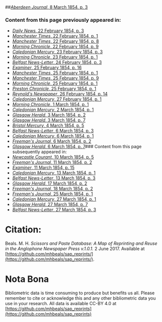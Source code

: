 ##[*Aberdeen Journal*, 8 March 1854, p. 3](https://mhbeals.github.io/sap_html/Aberdeen-Journal/Aberdeen-Journal-8-March-1854-p-3)

### Content from this page previously appeared in:
+ [*Daily News*, 22 February 1854, p. 3](https://mhbeals.github.io/sap_html/Daily-News/Daily-News-22-February-1854-p-3)
+ [*Manchester Times*, 22 February 1854, p. 1](https://mhbeals.github.io/sap_html/Manchester-Times/Manchester-Times-22-February-1854-p-1)
+ [*Manchester Times*, 22 February 1854, p. 8](https://mhbeals.github.io/sap_html/Manchester-Times/Manchester-Times-22-February-1854-p-8)
+ [*Morning Chronicle*, 22 February 1854, p. 9](https://mhbeals.github.io/sap_html/Morning-Chronicle/Morning-Chronicle-22-February-1854-p-9)
+ [*Caledonian Mercury*, 23 February 1854, p. 3](https://mhbeals.github.io/sap_html/Caledonian-Mercury/Caledonian-Mercury-23-February-1854-p-3)
+ [*Morning Chronicle*, 23 February 1854, p. 1](https://mhbeals.github.io/sap_html/Morning-Chronicle/Morning-Chronicle-23-February-1854-p-1)
+ [*Belfast News-Letter*, 24 February 1854, p. 3](https://mhbeals.github.io/sap_html/Belfast-News-Letter/Belfast-News-Letter-24-February-1854-p-3)
+ [*Examiner*, 25 February 1854, p. 16](https://mhbeals.github.io/sap_html/Examiner/Examiner-25-February-1854-p-16)
+ [*Manchester Times*, 25 February 1854, p. 1](https://mhbeals.github.io/sap_html/Manchester-Times/Manchester-Times-25-February-1854-p-1)
+ [*Manchester Times*, 25 February 1854, p. 9](https://mhbeals.github.io/sap_html/Manchester-Times/Manchester-Times-25-February-1854-p-9)
+ [*Morning Chronicle*, 25 February 1854, p. 1](https://mhbeals.github.io/sap_html/Morning-Chronicle/Morning-Chronicle-25-February-1854-p-1)
+ [*Preston Chronicle*, 25 February 1854, p. 1](https://mhbeals.github.io/sap_html/Preston-Chronicle/Preston-Chronicle-25-February-1854-p-1)
+ [*Reynold's Newspaper*, 26 February 1854, p. 14](https://mhbeals.github.io/sap_html/Reynold's-Newspaper/Reynold's-Newspaper-26-February-1854-p-14)
+ [*Caledonian Mercury*, 27 February 1854, p. 1](https://mhbeals.github.io/sap_html/Caledonian-Mercury/Caledonian-Mercury-27-February-1854-p-1)
+ [*Morning Chronicle*, 1 March 1854, p. 1](https://mhbeals.github.io/sap_html/Morning-Chronicle/Morning-Chronicle-1-March-1854-p-1)
+ [*Caledonian Mercury*, 2 March 1854, p. 1](https://mhbeals.github.io/sap_html/Caledonian-Mercury/Caledonian-Mercury-2-March-1854-p-1)
+ [*Glasgow Herald*, 3 March 1854, p. 2](https://mhbeals.github.io/sap_html/Glasgow-Herald/Glasgow-Herald-3-March-1854-p-2)
+ [*Glasgow Herald*, 3 March 1854, p. 7](https://mhbeals.github.io/sap_html/Glasgow-Herald/Glasgow-Herald-3-March-1854-p-7)
+ [*Bristol Mercury*, 4 March 1854, p. 5](https://mhbeals.github.io/sap_html/Bristol-Mercury/Bristol-Mercury-4-March-1854-p-5)
+ [*Belfast News-Letter*, 6 March 1854, p. 3](https://mhbeals.github.io/sap_html/Belfast-News-Letter/Belfast-News-Letter-6-March-1854-p-3)
+ [*Caledonian Mercury*, 6 March 1854, p. 1](https://mhbeals.github.io/sap_html/Caledonian-Mercury/Caledonian-Mercury-6-March-1854-p-1)
+ [*Freeman's Journal*, 6 March 1854, p. 2](https://mhbeals.github.io/sap_html/Freeman's-Journal/Freeman's-Journal-6-March-1854-p-2)
+ [*Glasgow Herald*, 6 March 1854, p. 7](https://mhbeals.github.io/sap_html/Glasgow-Herald/Glasgow-Herald-6-March-1854-p-7)### Content from this page subsequently appeared in:
+ [*Newcastle Courant*, 10 March 1854, p. 5](https://mhbeals.github.io/sap_html/Newcastle-Courant/Newcastle-Courant-10-March-1854-p-5)
+ [*Freeman's Journal*, 11 March 1854, p. 2](https://mhbeals.github.io/sap_html/Freeman's-Journal/Freeman's-Journal-11-March-1854-p-2)
+ [*Examiner*, 11 March 1854, p. 15](https://mhbeals.github.io/sap_html/Examiner/Examiner-11-March-1854-p-15)
+ [*Caledonian Mercury*, 13 March 1854, p. 1](https://mhbeals.github.io/sap_html/Caledonian-Mercury/Caledonian-Mercury-13-March-1854-p-1)
+ [*Belfast News-Letter*, 13 March 1854, p. 3](https://mhbeals.github.io/sap_html/Belfast-News-Letter/Belfast-News-Letter-13-March-1854-p-3)
+ [*Glasgow Herald*, 17 March 1854, p. 2](https://mhbeals.github.io/sap_html/Glasgow-Herald/Glasgow-Herald-17-March-1854-p-2)
+ [*Freeman's Journal*, 18 March 1854, p. 2](https://mhbeals.github.io/sap_html/Freeman's-Journal/Freeman's-Journal-18-March-1854-p-2)
+ [*Freeman's Journal*, 25 March 1854, p. 1](https://mhbeals.github.io/sap_html/Freeman's-Journal/Freeman's-Journal-25-March-1854-p-1)
+ [*Caledonian Mercury*, 27 March 1854, p. 1](https://mhbeals.github.io/sap_html/Caledonian-Mercury/Caledonian-Mercury-27-March-1854-p-1)
+ [*Glasgow Herald*, 27 March 1854, p. 7](https://mhbeals.github.io/sap_html/Glasgow-Herald/Glasgow-Herald-27-March-1854-p-7)
+ [*Belfast News-Letter*, 27 March 1854, p. 3](https://mhbeals.github.io/sap_html/Belfast-News-Letter/Belfast-News-Letter-27-March-1854-p-3)
                    
# Citation: 

Beals. M. H. *Scissors and Paste Database: A Map of Reprinting and Reuse in the Anglophone Newspaper Press v.1.0.1.* 2 June 2017. Available at [https://github.com/mhbeals/sap_reprints/](https://github.com/mhbeals/sap_reprints/). 
                    
# Nota Bona

Bibliometric data is time consuming to produce but benefits us all. Please remember to cite or acknowledge this and any other bibliometric data you use in your research. All data is available CC-BY 4.0 at [https://github.com/mhbeals/sap_reprints](https://github.com/mhbeals/sap_reprints)